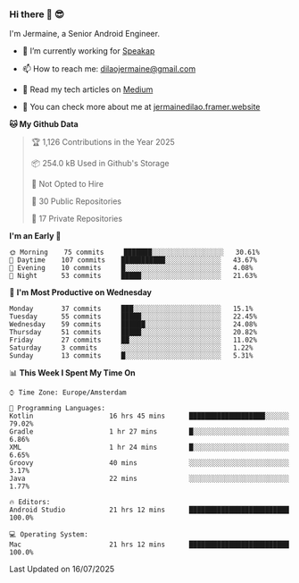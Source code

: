 ### Hi there 👋 😎
I'm Jermaine, a Senior Android Engineer.

- 🔭 I’m currently working for [Speakap](https://www.speakap.com/)

- 📫 How to reach me: dilaojermaine@gmail.com

- 📖 Read my tech articles on [Medium](https://jermainedilao.medium.com/)

- 👀 You can check more about me at [jermainedilao.framer.website](https://jermainedilao.framer.website)

<!--
**jermainedilao/jermainedilao** is a ✨ _special_ ✨ repository because its `README.md` (this file) appears on your GitHub profile.

Here are some ideas to get you started:

- 🔭 I’m currently working on ...
- 🌱 I’m currently learning ...
- 👯 I’m looking to collaborate on ...
- 🤔 I’m looking for help with ...
- 💬 Ask me about ...
- 📫 How to reach me: ...
- 😄 Pronouns: ...
- ⚡ Fun fact: ...
-->

<!--START_SECTION:waka-->
**🐱 My Github Data** 

> 🏆 1,126 Contributions in the Year 2025
 > 
> 📦 254.0 kB Used in Github's Storage 
 > 
> 🚫 Not Opted to Hire
 > 
> 📜 30 Public Repositories 
 > 
> 🔑 17 Private Repositories  
 > 
**I'm an Early 🐤** 

```text
🌞 Morning    75 commits     ███████░░░░░░░░░░░░░░░░░░   30.61% 
🌆 Daytime    107 commits    ███████████░░░░░░░░░░░░░░   43.67% 
🌃 Evening    10 commits     █░░░░░░░░░░░░░░░░░░░░░░░░   4.08% 
🌙 Night      53 commits     █████░░░░░░░░░░░░░░░░░░░░   21.63%

```
📅 **I'm Most Productive on Wednesday** 

```text
Monday       37 commits     ███░░░░░░░░░░░░░░░░░░░░░░   15.1% 
Tuesday      55 commits     █████░░░░░░░░░░░░░░░░░░░░   22.45% 
Wednesday    59 commits     ██████░░░░░░░░░░░░░░░░░░░   24.08% 
Thursday     51 commits     █████░░░░░░░░░░░░░░░░░░░░   20.82% 
Friday       27 commits     ██░░░░░░░░░░░░░░░░░░░░░░░   11.02% 
Saturday     3 commits      ░░░░░░░░░░░░░░░░░░░░░░░░░   1.22% 
Sunday       13 commits     █░░░░░░░░░░░░░░░░░░░░░░░░   5.31%

```


📊 **This Week I Spent My Time On** 

```text
⌚︎ Time Zone: Europe/Amsterdam

💬 Programming Languages: 
Kotlin                   16 hrs 45 mins      ███████████████████░░░░░░   79.02% 
Gradle                   1 hr 27 mins        █░░░░░░░░░░░░░░░░░░░░░░░░   6.86% 
XML                      1 hr 24 mins        █░░░░░░░░░░░░░░░░░░░░░░░░   6.65% 
Groovy                   40 mins             ░░░░░░░░░░░░░░░░░░░░░░░░░   3.17% 
Java                     22 mins             ░░░░░░░░░░░░░░░░░░░░░░░░░   1.77%

🔥 Editors: 
Android Studio           21 hrs 12 mins      █████████████████████████   100.0%

💻 Operating System: 
Mac                      21 hrs 12 mins      █████████████████████████   100.0%

```


 Last Updated on 16/07/2025
<!--END_SECTION:waka-->
